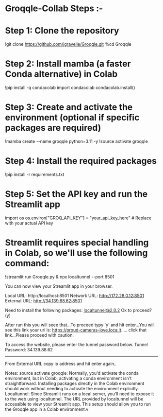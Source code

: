 # Groqqle-Collab Steps :-

# Step 1: Clone the repository
!git clone https://github.com/jgravelle/Groqqle.git
%cd Groqqle

# Step 2: Install mamba (a faster Conda alternative) in Colab
!pip install -q condacolab
import condacolab
condacolab.install()

# Step 3: Create and activate the environment (optional if specific packages are required)
!mamba create --name groqqle python=3.11 -y
!source activate groqqle

# Step 4: Install the required packages
!pip install -r requirements.txt

# Step 5: Set the API key and run the Streamlit app
import os
os.environ["GROQ_API_KEY"] = "your_api_key_here"  # Replace with your actual API key

# Streamlit requires special handling in Colab, so we'll use the following command:
!streamlit run Groqqle.py & npx localtunnel --port 8501



 You can now view your Streamlit app in your browser.

  Local URL: http://localhost:8501
  Network URL: http://172.28.0.12:8501
  External URL: http://34.139.88.62:8501

Need to install the following packages:
  localtunnel@2.0.2
Ok to proceed? (y)

 After run this you will seee that...To proceed typy 'y' and hit enter...You will see this link 
 your url is: https://proud-cameras-love.loca.lt.....
 click that link...Please proceed with caution.

To access the website, please enter the tunnel password below.
Tunnel Password: 34.139.88.62 
*******
From  External URL copy ip address and hit enter again..


Notes:
source activate groqqle: Normally, you'd activate the conda environment, but in Colab, activating a conda environment isn't straightforward. Installing packages directly in the Colab environment should work without needing to activate the environment explicitly.
Localtunnel: Since Streamlit runs on a local server, you'll need to expose it to the web using localtunnel. The URL provided by localtunnel will be accessible to view your Streamlit app.
This setup should allow you to run the Groqqle app in a Colab environment.v
